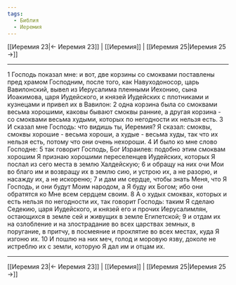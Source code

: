 ```yaml
---
tags:
  - Библия
  - Иеремия
---
```

[[Иеремия 23|← Иеремия 23]] | [[Иеремия]] | [[Иеремия 25|Иеремия 25 →]]

---
1 Господь показал мне: и вот, две корзины со смоквами поставлены пред храмом Господним, после того, как Навуходоносор, царь Вавилонский, вывел из Иерусалима пленными Иехонию, сына Иоакимова, царя Иудейского, и князей Иудейских с плотниками и кузнецами и привел их в Вавилон:
2 одна корзина была со смоквами весьма хорошими, каковы бывают смоквы ранние, а другая корзина - со смоквами весьма худыми, которых по негодности их нельзя есть.
3 И сказал мне Господь: что видишь ты, Иеремия? Я сказал: смоквы, смоквы хорошие - весьма хороши, а худые - весьма худы, так что их нельзя есть, потому что они очень нехороши.
4 И было ко мне слово Господне:
5 так говорит Господь, Бог Израилев: подобно этим смоквам хорошим Я признаю хорошими переселенцев Иудейских, которых Я послал из сего места в землю Халдейскую;
6 и обращу на них очи Мои во благо им и возвращу их в землю сию, и устрою их, а не разорю, и насажду их, а не искореню;
7 и дам им сердце, чтобы знать Меня, что Я Господь, и они будут Моим народом, а Я буду их Богом; ибо они обратятся ко Мне всем сердцем своим.
8 А о худых смоквах, которых и есть нельзя по негодности их, так говорит Господь: таким Я сделаю Седекию, царя Иудейского, и князей его и прочих Иерусалимлян, остающихся в земле сей и живущих в земле Египетской;
9 и отдам их на озлобление и на злострадание во всех царствах земных, в поругание, в притчу, в посмеяние и проклятие во всех местах, куда Я изгоню их.
10 И пошлю на них меч, голод и моровую язву, доколе не истреблю их с земли, которую Я дал им и отцам их.

---
[[Иеремия 23|← Иеремия 23]] | [[Иеремия]] | [[Иеремия 25|Иеремия 25 →]]